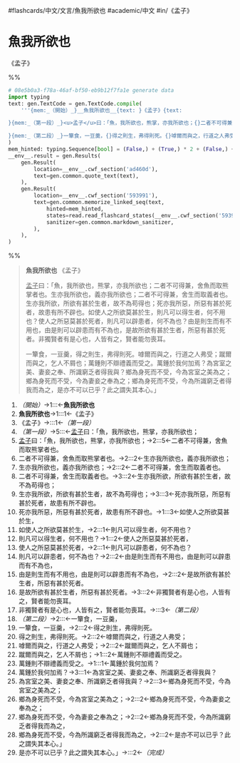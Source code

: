 #flashcards/中文/文言/魚我所欲也 #academic/中文 #in/《孟子》

# 魚我所欲也
《孟子》

%%
```Python
# 08e5b0a3-f78a-46af-bf50-eb9b12f7fa1e generate data
import typing
text: gen.TextCode = gen.TextCode.compile(
	'''{mem:_（開始）_}__魚我所欲也__{text: }《孟子》{text:

}{mem:_（第一段）_}<u>孟子</u>曰：「魚，我所欲也，熊掌，亦我所欲也；{}二者不可得兼，舍魚而取熊掌者也。{}生亦我所欲也，義亦我所欲也；{}二者不可得兼，舍生而取義者也。{}生亦我所欲，所欲有甚於生者，故不為苟得也；{}死亦我所惡，所惡有甚於死者，故患有所不辟也。{}如使人之所欲莫甚於生，{}則凡可以得生者，何不用也？{}使人之所惡莫甚於死者，{}則凡可以辟患者，何不為也？{}由是則生而有不用也，由是則可以辟患而有不為也，{}是故所欲有甚於生者，所惡有甚於死者。{}非獨賢者有是心也，人皆有之，賢者能勿喪耳。{text:

}{mem:_（第二段）_}一簞食，一豆羹，{}得之則生，弗得則死。{}嘑爾而與之，行道之人弗受；{}蹴爾而與之，乞人不屑也；{}萬鍾則不辯禮義而受之。{}萬鍾於我何加焉？{}為宮室之美、妻妾之奉、所識窮乏者得我與？{}鄉為身死而不受，今為宮室之美為之；{}鄉為身死而不受，今為妻妾之奉為之；{}鄉為身死而不受，今為所識窮乏者得我而為之，{}是亦不可以已乎？此之謂失其本心。」{mem:_（完成）_}'''
)
mem_hinted: typing.Sequence[bool] = (False,) + (True,) * 2 + (False,) + (True,) * 13 + (False,) + (True,) * 11 + (False,)
__env__.result = gen.Results(
	gen.Result(
		location=__env__.cwf_section('ad460d'),
		text=gen.common.quote_text(text),
	),
	gen.Result(
		location=__env__.cwf_section('593991'),
		text=gen.common.memorize_linked_seq(text,
			hinted=mem_hinted,
			states=read.read_flashcard_states(__env__.cwf_section('593991')),
			sanitizer=gen.common.markdown_sanitizer,
		),
	),
)
```
%%

<!--08e5b0a3-f78a-46af-bf50-eb9b12f7fa1e generate section="ad460d"--><!-- The following content is generated at 2022-11-05T00:24:58.249868+08:00. Any edits will be overridden! -->

> __魚我所欲也__ 《孟子》
>
> <u>孟子</u>曰：「魚，我所欲也，熊掌，亦我所欲也；二者不可得兼，舍魚而取熊掌者也。生亦我所欲也，義亦我所欲也；二者不可得兼，舍生而取義者也。生亦我所欲，所欲有甚於生者，故不為苟得也；死亦我所惡，所惡有甚於死者，故患有所不辟也。如使人之所欲莫甚於生，則凡可以得生者，何不用也？使人之所惡莫甚於死者，則凡可以辟患者，何不為也？由是則生而有不用也，由是則可以辟患而有不為也，是故所欲有甚於生者，所惡有甚於死者。非獨賢者有是心也，人皆有之，賢者能勿喪耳。
>
> 一簞食，一豆羹，得之則生，弗得則死。嘑爾而與之，行道之人弗受；蹴爾而與之，乞人不屑也；萬鍾則不辯禮義而受之。萬鍾於我何加焉？為宮室之美、妻妾之奉、所識窮乏者得我與？鄉為身死而不受，今為宮室之美為之；鄉為身死而不受，今為妻妾之奉為之；鄉為身死而不受，今為所識窮乏者得我而為之，是亦不可以已乎？此之謂失其本心。」

<!--/08e5b0a3-f78a-46af-bf50-eb9b12f7fa1e-->

<!--08e5b0a3-f78a-46af-bf50-eb9b12f7fa1e generate section="593991"--><!-- The following content is generated at 2022-11-09T18:05:20.098141+08:00. Any edits will be overridden! -->

1. _（開始）_→1:::←__魚我所欲也__ <!--SR:!2023-01-30,73,290!2023-01-14,60,290-->
2. __魚我所欲也__→1:::1←《孟子》 <!--SR:!2023-03-20,90,250!2023-03-01,92,270-->
3. 《孟子》→:::1←_（第一段）_ <!--SR:!2023-05-29,164,310!2023-01-05,36,190-->
4. _（第一段）_→5:::←<u>孟子</u>曰：「魚，我所欲也，熊掌，亦我所欲也； <!--SR:!2023-01-17,54,250!2022-12-28,51,290-->
5. <u>孟子</u>曰：「魚，我所欲也，熊掌，亦我所欲也；→2:::5←二者不可得兼，舍魚而取熊掌者也。 <!--SR:!2023-01-13,58,270!2023-01-16,52,250-->
6. 二者不可得兼，舍魚而取熊掌者也。→2:::2←生亦我所欲也，義亦我所欲也； <!--SR:!2023-02-17,68,230!2023-02-11,72,250-->
7. 生亦我所欲也，義亦我所欲也；→2:::2←二者不可得兼，舍生而取義者也。 <!--SR:!2023-02-07,69,250!2022-12-27,44,250-->
8. 二者不可得兼，舍生而取義者也。→3:::2←生亦我所欲，所欲有甚於生者，故不為苟得也； <!--SR:!2023-02-14,74,250!2023-01-05,47,250-->
9. 生亦我所欲，所欲有甚於生者，故不為苟得也；→3:::3←死亦我所惡，所惡有甚於死者，故患有所不辟也。 <!--SR:!2023-02-14,74,250!2023-01-19,35,230-->
10. 死亦我所惡，所惡有甚於死者，故患有所不辟也。→1:::3←如使人之所欲莫甚於生， <!--SR:!2022-12-29,46,270!2022-12-24,41,250-->
11. 如使人之所欲莫甚於生，→2:::1←則凡可以得生者，何不用也？ <!--SR:!2023-01-10,51,250!2023-01-11,52,250-->
12. 則凡可以得生者，何不用也？→1:::2←使人之所惡莫甚於死者， <!--SR:!2023-02-13,73,250!2022-12-26,41,250-->
13. 使人之所惡莫甚於死者，→2:::1←則凡可以辟患者，何不為也？ <!--SR:!2023-01-18,54,250!2023-02-10,71,250-->
14. 則凡可以辟患者，何不為也？→2:::2←由是則生而有不用也，由是則可以辟患而有不為也， <!--SR:!2023-01-27,42,190!2023-01-19,63,270-->
15. 由是則生而有不用也，由是則可以辟患而有不為也，→2:::2←是故所欲有甚於生者，所惡有甚於死者。 <!--SR:!2023-02-02,65,250!2023-02-26,76,250-->
16. 是故所欲有甚於生者，所惡有甚於死者。→3:::2←非獨賢者有是心也，人皆有之，賢者能勿喪耳。 <!--SR:!2023-02-20,68,230!2023-03-02,71,230-->
17. 非獨賢者有是心也，人皆有之，賢者能勿喪耳。→:::3←_（第二段）_ <!--SR:!2022-12-27,50,290!2023-03-02,79,250-->
18. _（第二段）_→2:::←一簞食，一豆羹， <!--SR:!2023-02-05,67,250!2023-05-04,133,290-->
19. 一簞食，一豆羹，→2:::2←得之則生，弗得則死。 <!--SR:!2023-01-27,60,250!2023-02-03,54,230-->
20. 得之則生，弗得則死。→2:::2←嘑爾而與之，行道之人弗受； <!--SR:!2023-03-06,81,250!2023-01-28,61,250-->
21. 嘑爾而與之，行道之人弗受；→2:::2←蹴爾而與之，乞人不屑也； <!--SR:!2023-01-28,41,230!2023-01-06,48,250-->
22. 蹴爾而與之，乞人不屑也；→1:::2←萬鍾則不辯禮義而受之。 <!--SR:!2023-03-09,83,250!2023-01-09,50,250-->
23. 萬鍾則不辯禮義而受之。→1:::1←萬鍾於我何加焉？ <!--SR:!2023-02-13,73,250!2023-01-26,59,250-->
24. 萬鍾於我何加焉？→3:::1←為宮室之美、妻妾之奉、所識窮乏者得我與？ <!--SR:!2023-01-21,54,250!2023-01-23,56,250-->
25. 為宮室之美、妻妾之奉、所識窮乏者得我與？→2:::3←鄉為身死而不受，今為宮室之美為之； <!--SR:!2022-12-26,43,250!2023-02-09,70,250-->
26. 鄉為身死而不受，今為宮室之美為之；→2:::2←鄉為身死而不受，今為妻妾之奉為之； <!--SR:!2023-01-31,71,270!2023-03-15,94,270-->
27. 鄉為身死而不受，今為妻妾之奉為之；→2:::2←鄉為身死而不受，今為所識窮乏者得我而為之， <!--SR:!2022-12-25,42,250!2023-02-19,83,270-->
28. 鄉為身死而不受，今為所識窮乏者得我而為之，→2:::2←是亦不可以已乎？此之謂失其本心。」 <!--SR:!2023-02-02,73,270!2022-12-23,40,250-->
29. 是亦不可以已乎？此之謂失其本心。」→:::2←_（完成）_ <!--SR:!2022-12-23,47,290!2023-02-06,68,250-->

<!--/08e5b0a3-f78a-46af-bf50-eb9b12f7fa1e-->
